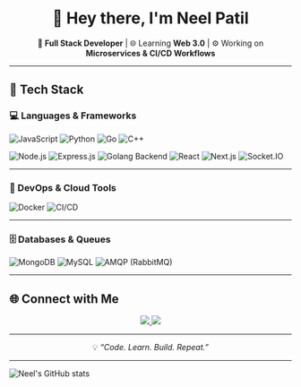 <h1 align="center">👋 Hey there, I'm Neel Patil</h1>

<p align="center">
  🚀 <strong>Full Stack Developer</strong> | 🌐 Learning <strong>Web 3.0</strong> | ⚙️ Working on <strong>Microservices & CI/CD Workflows</strong>
</p>

---

## 🧰 Tech Stack

### 💻 Languages & Frameworks
![JavaScript](https://img.shields.io/badge/JavaScript-F7DF1E?logo=javascript&logoColor=000)
![Python](https://img.shields.io/badge/Python-3776AB?logo=python&logoColor=fff)
![Go](https://img.shields.io/badge/Go-00ADD8?logo=go&logoColor=fff)
![C++](https://img.shields.io/badge/C++-00599C?logo=cplusplus&logoColor=fff)

![Node.js](https://img.shields.io/badge/Node.js-339933?logo=node.js&logoColor=fff)
![Express.js](https://img.shields.io/badge/Express.js-000000?logo=express&logoColor=fff)
![Golang Backend](https://img.shields.io/badge/Go%20Backend-00ADD8?logo=go&logoColor=fff)
![React](https://img.shields.io/badge/React-61DAFB?logo=react&logoColor=000)
![Next.js](https://img.shields.io/badge/Next.js-000000?logo=next.js&logoColor=fff)
![Socket.IO](https://img.shields.io/badge/Socket.IO-010101?logo=socket.io&logoColor=fff)


---

### 🔧 DevOps & Cloud Tools
![Docker](https://img.shields.io/badge/Docker-2496ED?logo=docker&logoColor=fff)
![CI/CD](https://img.shields.io/badge/CI%2FCD-000000?logo=githubactions&logoColor=fff)

---

### 🗄️ Databases & Queues
![MongoDB](https://img.shields.io/badge/MongoDB-47A248?logo=mongodb&logoColor=fff)
![MySQL](https://img.shields.io/badge/MySQL-4479A1?logo=mysql&logoColor=fff)
![AMQP (RabbitMQ)](https://img.shields.io/badge/RabbitMQ-FF6600?logo=rabbitmq&logoColor=fff)

---

## 🌐 Connect with Me
<p align="center">
  <a href="https://github.com/student-neelpatil">
    <img src="https://img.shields.io/badge/GitHub-100000?logo=github&logoColor=white&style=for-the-badge" />
  </a>
  <a href="https://www.linkedin.com/in/neel-patil-a9846a2a4?utm_source=share&utm_campaign=share_via&utm_content=profile&utm_medium=android_app">
    <img src="https://img.shields.io/badge/LinkedIn-0077B5?logo=linkedin&logoColor=white&style=for-the-badge" />
  </a>
</p>

---

<p align="center">
  💡 <em>“Code. Learn. Build. Repeat.”</em>
</p>

---

![Neel's GitHub stats](https://github-readme-stats.vercel.app/api?username=student-neelpatil&show_icons=true&theme=dark)
